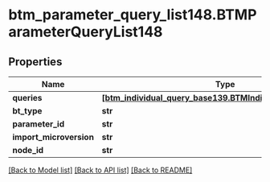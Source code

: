 # btm_parameter_query_list148.BTMParameterQueryList148

## Properties
Name | Type | Description | Notes
------------ | ------------- | ------------- | -------------
**queries** | [**[btm_individual_query_base139.BTMIndividualQueryBase139]**](BTMIndividualQueryBase139.md) |  | [optional] 
**bt_type** | **str** |  | [optional] 
**parameter_id** | **str** |  | [optional] 
**import_microversion** | **str** |  | [optional] 
**node_id** | **str** |  | [optional] 

[[Back to Model list]](../README.md#documentation-for-models) [[Back to API list]](../README.md#documentation-for-api-endpoints) [[Back to README]](../README.md)


